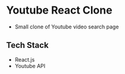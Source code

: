 # Youtube React Clone
- Small clone of Youtube video search page



## Tech Stack
- React.js
- Youtube API
